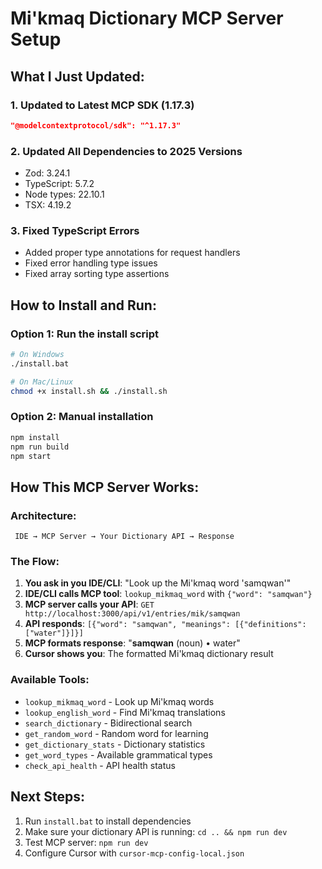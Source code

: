 # Mi'kmaq Dictionary MCP Server Setup

## What I Just Updated:

### 1. **Updated to Latest MCP SDK (1.17.3)**
```json
"@modelcontextprotocol/sdk": "^1.17.3"
```

### 2. **Updated All Dependencies to 2025 Versions**
- Zod: 3.24.1
- TypeScript: 5.7.2  
- Node types: 22.10.1
- TSX: 4.19.2

### 3. **Fixed TypeScript Errors**
- Added proper type annotations for request handlers
- Fixed error handling type issues
- Fixed array sorting type assertions

## How to Install and Run:

### Option 1: Run the install script
```bash
# On Windows
./install.bat

# On Mac/Linux  
chmod +x install.sh && ./install.sh
```

### Option 2: Manual installation
```bash
npm install
npm run build
npm start
```

## How This MCP Server Works:

### Architecture:
```
 IDE → MCP Server → Your Dictionary API → Response
```

### The Flow:
1. **You ask in you IDE/CLI**: "Look up the Mi'kmaq word 'samqwan'"
2. **IDE/CLI calls MCP tool**: `lookup_mikmaq_word` with `{"word": "samqwan"}`  
3. **MCP server calls your API**: `GET http://localhost:3000/api/v1/entries/mik/samqwan`
4. **API responds**: `[{"word": "samqwan", "meanings": [{"definitions": ["water"]}]}]`
5. **MCP formats response**: "**samqwan** (noun) • water"
6. **Cursor shows you**: The formatted Mi'kmaq dictionary result

### Available Tools:
- `lookup_mikmaq_word` - Look up Mi'kmaq words
- `lookup_english_word` - Find Mi'kmaq translations  
- `search_dictionary` - Bidirectional search
- `get_random_word` - Random word for learning
- `get_dictionary_stats` - Dictionary statistics
- `get_word_types` - Available grammatical types
- `check_api_health` - API health status

## Next Steps:
1. Run `install.bat` to install dependencies
2. Make sure your dictionary API is running: `cd .. && npm run dev`
3. Test MCP server: `npm run dev`
4. Configure Cursor with `cursor-mcp-config-local.json`

